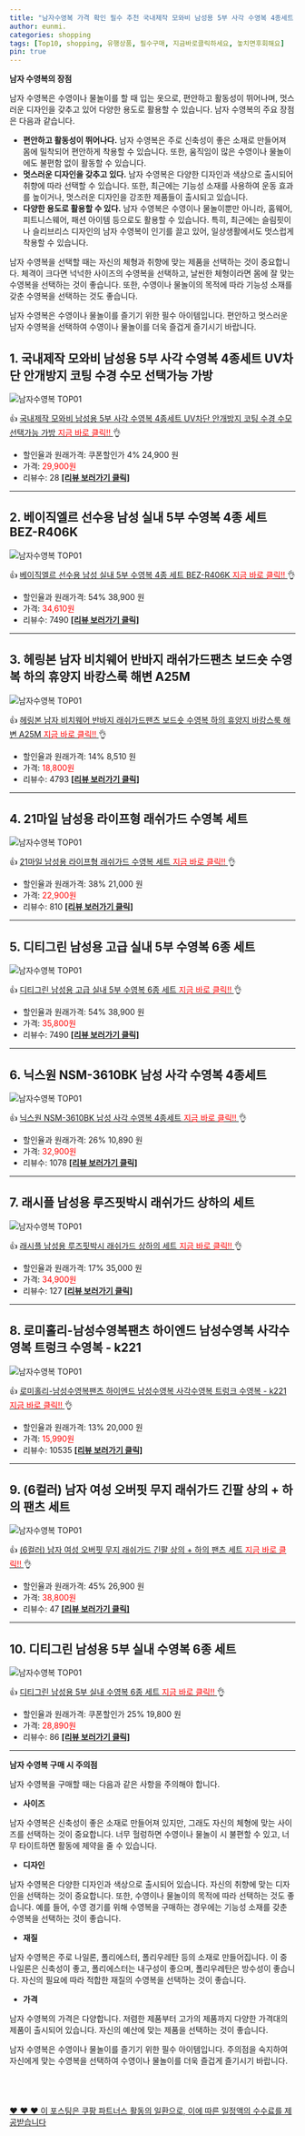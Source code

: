 ```yaml
---
title: "남자수영복 가격 확인 필수 추천 국내제작 모와비 남성용 5부 사각 수영복 4종세트 UV차단 안개방지 코팅 수경 수모 선택가능 가방 비교 장점 구매가이드"
author: eunmi.
categories: shopping
tags: [Top10, shopping, 유행상품, 필수구매, 지금바로클릭하세요, 놓치면후회해요]
pin: true
---
```

**남자 수영복의 장점**

남자 수영복은 수영이나 물놀이를 할 때 입는 옷으로, 편안하고 활동성이 뛰어나며, 멋스러운 디자인을 갖추고 있어 다양한 용도로 활용할 수 있습니다. 남자 수영복의 주요 장점은 다음과 같습니다.

* **편안하고 활동성이 뛰어나다.** 남자 수영복은 주로 신축성이 좋은 소재로 만들어져 몸에 밀착되어 편안하게 착용할 수 있습니다. 또한, 움직임이 많은 수영이나 물놀이에도 불편함 없이 활동할 수 있습니다.
* **멋스러운 디자인을 갖추고 있다.** 남자 수영복은 다양한 디자인과 색상으로 출시되어 취향에 따라 선택할 수 있습니다. 또한, 최근에는 기능성 소재를 사용하여 운동 효과를 높이거나, 멋스러운 디자인을 강조한 제품들이 출시되고 있습니다.
* **다양한 용도로 활용할 수 있다.** 남자 수영복은 수영이나 물놀이뿐만 아니라, 홈웨어, 피트니스웨어, 패션 아이템 등으로도 활용할 수 있습니다. 특히, 최근에는 슬림핏이나 슬리브리스 디자인의 남자 수영복이 인기를 끌고 있어, 일상생활에서도 멋스럽게 착용할 수 있습니다.

남자 수영복을 선택할 때는 자신의 체형과 취향에 맞는 제품을 선택하는 것이 중요합니다. 체격이 크다면 넉넉한 사이즈의 수영복을 선택하고, 날씬한 체형이라면 몸에 잘 맞는 수영복을 선택하는 것이 좋습니다. 또한, 수영이나 물놀이의 목적에 따라 기능성 소재를 갖춘 수영복을 선택하는 것도 좋습니다.

남자 수영복은 수영이나 물놀이를 즐기기 위한 필수 아이템입니다. 편안하고 멋스러운 남자 수영복을 선택하여 수영이나 물놀이를 더욱 즐겁게 즐기시기 바랍니다.

   

## 1. 국내제작 모와비 남성용 5부 사각 수영복 4종세트 UV차단 안개방지 코팅 수경 수모 선택가능 가방

![남자수영복 TOP01](https://thumbnail10.coupangcdn.com/thumbnails/remote/230x230ex/image/vendor_inventory/ee8a/e1419799329450eb21a97cd14ed8d68b72173905d65dd5fdc2fb06f20d92.jpg)


👍 [국내제작 모와비 남성용 5부 사각 수영복 4종세트 UV차단 안개방지 코팅 수경 수모 선택가능 가방 <font color=red> 지금 바로 클릭!! </font> ](https://link.coupang.com/re/AFFSDP?lptag=AF3617701&subid=GithubCoopas&pageKey=5803413778&traceid=V0-153&itemId=9960910697&vendorItemId=77244046842) 👌 


- 할인율과 원래가격: 쿠폰할인가 4%  24,900   원
- 가격: <span style='color:red'>29,900원</span>
- 리뷰수: 28  [**[리뷰 보러가기 클릭]**](https://link.coupang.com/re/AFFSDP?lptag=AF3617701&subid=GithubCoopas&pageKey=5803413778&traceid=V0-153&itemId=9960910697&vendorItemId=77244046842)

---


   

## 2. 베이직엘르 선수용 남성 실내 5부 수영복 4종 세트 BEZ-R406K

![남자수영복 TOP01](https://thumbnail10.coupangcdn.com/thumbnails/remote/230x230ex/image/retail/images/2018/11/06/18/1/4b2f7366-a018-4f68-badb-5f6e7889c161.jpg)


👍 [베이직엘르 선수용 남성 실내 5부 수영복 4종 세트 BEZ-R406K <font color=red> 지금 바로 클릭!! </font> ](https://link.coupang.com/re/AFFSDP?lptag=AF3617701&subid=GithubCoopas&pageKey=153717501&traceid=V0-153&itemId=443347052&vendorItemId=4098581977) 👌 


- 할인율과 원래가격: 54%  38,900   원
- 가격: <span style='color:red'>34,610원</span>
- 리뷰수: 7490  [**[리뷰 보러가기 클릭]**](https://link.coupang.com/re/AFFSDP?lptag=AF3617701&subid=GithubCoopas&pageKey=153717501&traceid=V0-153&itemId=443347052&vendorItemId=4098581977)

---


   

## 3. 헤링본 남자 비치웨어 반바지 래쉬가드팬츠 보드숏 수영복 하의 휴양지 바캉스룩 해변 A25M

![남자수영복 TOP01](https://thumbnail7.coupangcdn.com/thumbnails/remote/230x230ex/image/vendor_inventory/c952/d7074c9a568a45b49182161806c0a6dda4e4626e5156d3a3fa1b8988870c.jpg)


👍 [헤링본 남자 비치웨어 반바지 래쉬가드팬츠 보드숏 수영복 하의 휴양지 바캉스룩 해변 A25M <font color=red> 지금 바로 클릭!! </font> ](https://link.coupang.com/re/AFFSDP?lptag=AF3617701&subid=GithubCoopas&pageKey=1846867941&traceid=V0-153&itemId=3139515018&vendorItemId=71127153495) 👌 


- 할인율과 원래가격: 14%  8,510   원
- 가격: <span style='color:red'>18,800원</span>
- 리뷰수: 4793  [**[리뷰 보러가기 클릭]**](https://link.coupang.com/re/AFFSDP?lptag=AF3617701&subid=GithubCoopas&pageKey=1846867941&traceid=V0-153&itemId=3139515018&vendorItemId=71127153495)

---


   

## 4. 21마일 남성용 라이프형 래쉬가드 수영복 세트

![남자수영복 TOP01](https://thumbnail7.coupangcdn.com/thumbnails/remote/230x230ex/image/vendor_inventory/7fa9/fe37e3d3b7099462cecfd0398bbb3f531410800c50165eb9f758f88f0608.jpg)


👍 [21마일 남성용 라이프형 래쉬가드 수영복 세트 <font color=red> 지금 바로 클릭!! </font> ](https://link.coupang.com/re/AFFSDP?lptag=AF3617701&subid=GithubCoopas&pageKey=7410707161&traceid=V0-153&itemId=19200537987&vendorItemId=86396982543) 👌 


- 할인율과 원래가격: 38%  21,000   원
- 가격: <span style='color:red'>22,900원</span>
- 리뷰수: 810  [**[리뷰 보러가기 클릭]**](https://link.coupang.com/re/AFFSDP?lptag=AF3617701&subid=GithubCoopas&pageKey=7410707161&traceid=V0-153&itemId=19200537987&vendorItemId=86396982543)

---


   

## 5. 디티그린 남성용 고급 실내 5부 수영복 6종 세트

![남자수영복 TOP01](https://thumbnail8.coupangcdn.com/thumbnails/remote/230x230ex/image/vendor_inventory/cd31/607fa2fe50cdf1c9cfdf889fa5c3a9181fe4bda602d003ec5d458ed33c32.jpg)


👍 [디티그린 남성용 고급 실내 5부 수영복 6종 세트 <font color=red> 지금 바로 클릭!! </font> ](https://link.coupang.com/re/AFFSDP?lptag=AF3617701&subid=GithubCoopas&pageKey=7405534093&traceid=V0-153&itemId=19176549696&vendorItemId=86639210189) 👌 


- 할인율과 원래가격: 54%  38,900   원
- 가격: <span style='color:red'>35,800원</span>
- 리뷰수: 7490  [**[리뷰 보러가기 클릭]**](https://link.coupang.com/re/AFFSDP?lptag=AF3617701&subid=GithubCoopas&pageKey=7405534093&traceid=V0-153&itemId=19176549696&vendorItemId=86639210189)

---


   

## 6. 닉스원 NSM-3610BK 남성 사각 수영복 4종세트

![남자수영복 TOP01](https://thumbnail10.coupangcdn.com/thumbnails/remote/230x230ex/image/vendor_inventory/412c/8c28de0b7fc3a4bc17f4dd14a72e84a51011b8a301321de206b1695b8d02.jpg)


👍 [닉스원 NSM-3610BK 남성 사각 수영복 4종세트 <font color=red> 지금 바로 클릭!! </font> ](https://link.coupang.com/re/AFFSDP?lptag=AF3617701&subid=GithubCoopas&pageKey=13974888&traceid=V0-153&itemId=57856930&vendorItemId=3090723161) 👌 


- 할인율과 원래가격: 26%  10,890   원
- 가격: <span style='color:red'>32,900원</span>
- 리뷰수: 1078  [**[리뷰 보러가기 클릭]**](https://link.coupang.com/re/AFFSDP?lptag=AF3617701&subid=GithubCoopas&pageKey=13974888&traceid=V0-153&itemId=57856930&vendorItemId=3090723161)

---


   

## 7. 래시플 남성용 루즈핏박시 래쉬가드 상하의 세트

![남자수영복 TOP01](https://thumbnail9.coupangcdn.com/thumbnails/remote/230x230ex/image/retail/images/548942759154118-e2a8f875-c15a-4d95-92b4-321d4ba31e02.jpg)


👍 [래시플 남성용 루즈핏박시 래쉬가드 상하의 세트 <font color=red> 지금 바로 클릭!! </font> ](https://link.coupang.com/re/AFFSDP?lptag=AF3617701&subid=GithubCoopas&pageKey=235727619&traceid=V0-153&itemId=747967893&vendorItemId=4888497748) 👌 


- 할인율과 원래가격: 17%  35,000   원
- 가격: <span style='color:red'>34,900원</span>
- 리뷰수: 127  [**[리뷰 보러가기 클릭]**](https://link.coupang.com/re/AFFSDP?lptag=AF3617701&subid=GithubCoopas&pageKey=235727619&traceid=V0-153&itemId=747967893&vendorItemId=4888497748)

---


   

## 8. 로미홀리-남성수영복팬츠 하이엔드 남성수영복 사각수영복 트렁크 수영복 - k221

![남자수영복 TOP01](https://thumbnail10.coupangcdn.com/thumbnails/remote/230x230ex/image/vendor_inventory/1ad4/ac9605b28367e7e53f0e07dfd2646704528a81a8d709238c141ae162ff17.jpg)


👍 [로미홀리-남성수영복팬츠 하이엔드 남성수영복 사각수영복 트렁크 수영복 - k221 <font color=red> 지금 바로 클릭!! </font> ](https://link.coupang.com/re/AFFSDP?lptag=AF3617701&subid=GithubCoopas&pageKey=7212672541&traceid=V0-153&itemId=18257121477&vendorItemId=85403711358) 👌 


- 할인율과 원래가격: 13%  20,000   원
- 가격: <span style='color:red'>15,990원</span>
- 리뷰수: 10535  [**[리뷰 보러가기 클릭]**](https://link.coupang.com/re/AFFSDP?lptag=AF3617701&subid=GithubCoopas&pageKey=7212672541&traceid=V0-153&itemId=18257121477&vendorItemId=85403711358)

---


   

## 9. (6컬러) 남자 여성 오버핏 무지 래쉬가드 긴팔 상의 + 하의 팬츠 세트

![남자수영복 TOP01](https://thumbnail9.coupangcdn.com/thumbnails/remote/230x230ex/image/vendor_inventory/1f2c/9b3bd7d0144b651a1fb26259c2d74fb9ba3a0290e40f0e04def13676ac17.jpg)


👍 [(6컬러) 남자 여성 오버핏 무지 래쉬가드 긴팔 상의 + 하의 팬츠 세트 <font color=red> 지금 바로 클릭!! </font> ](https://link.coupang.com/re/AFFSDP?lptag=AF3617701&subid=GithubCoopas&pageKey=7362762708&traceid=V0-153&itemId=18973193545&vendorItemId=86098717304) 👌 


- 할인율과 원래가격: 45%  26,900   원
- 가격: <span style='color:red'>38,800원</span>
- 리뷰수: 47  [**[리뷰 보러가기 클릭]**](https://link.coupang.com/re/AFFSDP?lptag=AF3617701&subid=GithubCoopas&pageKey=7362762708&traceid=V0-153&itemId=18973193545&vendorItemId=86098717304)

---


   

## 10. 디티그린 남성용 5부 실내 수영복 6종 세트

![남자수영복 TOP01](https://thumbnail6.coupangcdn.com/thumbnails/remote/230x230ex/image/vendor_inventory/d55b/1014021d3761c69a8087ab5ede256e31b46071eb66a9b5b405658eb1e89d.jpg)


👍 [디티그린 남성용 5부 실내 수영복 6종 세트 <font color=red> 지금 바로 클릭!! </font> ](https://link.coupang.com/re/AFFSDP?lptag=AF3617701&subid=GithubCoopas&pageKey=7279543835&traceid=V0-153&itemId=18582445222&vendorItemId=85924671732) 👌 


- 할인율과 원래가격: 쿠폰할인가 25%  19,800   원
- 가격: <span style='color:red'>28,890원</span>
- 리뷰수: 86  [**[리뷰 보러가기 클릭]**](https://link.coupang.com/re/AFFSDP?lptag=AF3617701&subid=GithubCoopas&pageKey=7279543835&traceid=V0-153&itemId=18582445222&vendorItemId=85924671732)

---
**남자 수영복 구매 시 주의점**

남자 수영복을 구매할 때는 다음과 같은 사항을 주의해야 합니다.

* **사이즈**

남자 수영복은 신축성이 좋은 소재로 만들어져 있지만, 그래도 자신의 체형에 맞는 사이즈를 선택하는 것이 중요합니다. 너무 헐렁하면 수영이나 물놀이 시 불편할 수 있고, 너무 타이트하면 활동에 제약을 줄 수 있습니다.

* **디자인**

남자 수영복은 다양한 디자인과 색상으로 출시되어 있습니다. 자신의 취향에 맞는 디자인을 선택하는 것이 중요합니다. 또한, 수영이나 물놀이의 목적에 따라 선택하는 것도 좋습니다. 예를 들어, 수영 경기를 위해 수영복을 구매하는 경우에는 기능성 소재를 갖춘 수영복을 선택하는 것이 좋습니다.

* **재질**

남자 수영복은 주로 나일론, 폴리에스터, 폴리우레탄 등의 소재로 만들어집니다. 이 중 나일론은 신축성이 좋고, 폴리에스터는 내구성이 좋으며, 폴리우레탄은 방수성이 좋습니다. 자신의 필요에 따라 적합한 재질의 수영복을 선택하는 것이 좋습니다.

* **가격**

남자 수영복의 가격은 다양합니다. 저렴한 제품부터 고가의 제품까지 다양한 가격대의 제품이 출시되어 있습니다. 자신의 예산에 맞는 제품을 선택하는 것이 좋습니다.

남자 수영복은 수영이나 물놀이를 즐기기 위한 필수 아이템입니다. 주의점을 숙지하여 자신에게 맞는 수영복을 선택하여 수영이나 물놀이를 더욱 즐겁게 즐기시기 바랍니다.<br><br><br><br><br> [ ❤ ❤ ❤ 이 포스팅은 쿠팡 파트너스 활동의 일환으로, 이에 따른 일정액의 수수료를 제공받습니다](https://link.coupang.com/a/bcEFyh)